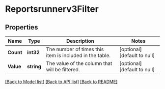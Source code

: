 # Reportsrunnerv3Filter

## Properties
Name | Type | Description | Notes
------------ | ------------- | ------------- | -------------
**Count** | **int32** | The number of times this item is included in the table. | [optional] [default to null]
**Value** | **string** | The value of the column that will be filtered. | [optional] [default to null]

[[Back to Model list]](../README.md#documentation-for-models) [[Back to API list]](../README.md#documentation-for-api-endpoints) [[Back to README]](../README.md)

